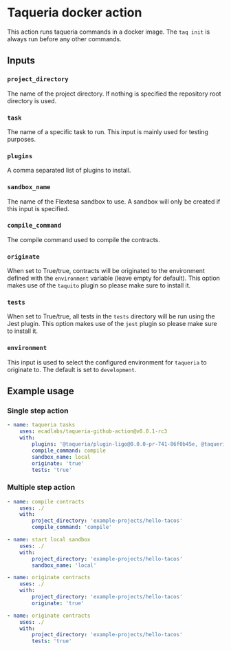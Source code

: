# Taqueria docker action

This action runs taqueria commands in a docker image. The `taq init` is always run before any other commands.

## Inputs

### `project_directory`

The name of the project directory. If nothing is specified the repository root directory is used.

### `task`

The name of a specific task to run. This input is mainly used for testing purposes.

### `plugins`

A comma separated list of plugins to install.

### `sandbox_name`

The name of the Flextesa sandbox to use. A sandbox will only be created if this input is specified.

### `compile_command`

The compile command used to compile the contracts.

### `originate`

When set to True/true, contracts will be originated to the environment defined with the `environment` variable (leave empty for default). This option makes use of the `taquito` plugin so please make sure to install it. 

### `tests`

When set to True/true, all tests in the `tests` directory will be run using the Jest plugin. This option makes use of the `jest` plugin so please make sure to install it. 

### `environment`

This input is used to select the configured environment for `taqueria` to originate to. The default is set to `development`.

## Example usage

### Single step action
```yaml
- name: taqueria tasks
    uses: ecadlabs/taqueria-github-action@v0.0.1-rc3
    with:
        plugins: '@taqueria/plugin-ligo@0.0.0-pr-741-86f0b45e, @taqueria/plugin-flextesa@0.0.0-pr-741-86f0b45e, @taqueria/plugin-taquito@0.0.0-pr-741-86f0b45e'
        compile_command: compile 
        sandbox_name: local
        originate: 'true'
        tests: 'true'
```

### Multiple step action
```yaml
- name: compile contracts
    uses: ./
    with:
        project_directory: 'example-projects/hello-tacos'
        compile_command: 'compile'

- name: start local sandbox
    uses: ./
    with:
        project_directory: 'example-projects/hello-tacos'
        sandbox_name: 'local'

- name: originate contracts
    uses: ./
    with:
        project_directory: 'example-projects/hello-tacos'
        originate: 'true'

- name: originate contracts
    uses: ./
    with:
        project_directory: 'example-projects/hello-tacos'
        tests: 'true'
```